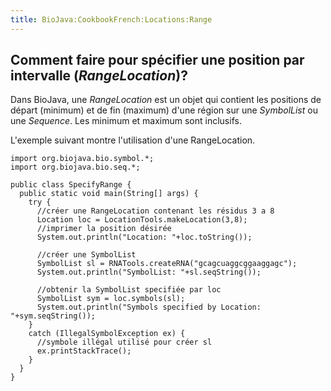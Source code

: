 ```yaml
---
title: BioJava:CookbookFrench:Locations:Range
---
```


Comment faire pour spécifier une position par intervalle (*RangeLocation*)?
---------------------------------------------------------------------------

Dans BioJava, une *RangeLocation* est un objet qui contient les
positions de départ (minimum) et de fin (maximum) d'une région sur une
*SymbolList* ou une *Sequence*. Les minimum et maximum sont inclusifs.

L'exemple suivant montre l'utilisation d'une RangeLocation.

    import org.biojava.bio.symbol.*;
    import org.biojava.bio.seq.*;

    public class SpecifyRange {
      public static void main(String[] args) {
        try {
          //créer une RangeLocation contenant les résidus 3 a 8
          Location loc = LocationTools.makeLocation(3,8);
          //imprimer la position désirée
          System.out.println("Location: "+loc.toString());

          //créer une SymbolList
          SymbolList sl = RNATools.createRNA("gcagcuaggcggaaggagc");
          System.out.println("SymbolList: "+sl.seqString());

          //obtenir la SymbolList specifiée par loc
          SymbolList sym = loc.symbols(sl);
          System.out.println("Symbols specified by Location: "+sym.seqString());
        }
        catch (IllegalSymbolException ex) {
          //symbole illégal utilisé pour créer sl
          ex.printStackTrace();
        }
      }
    }
